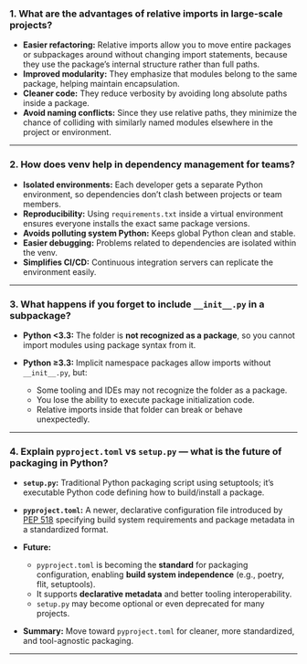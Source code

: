 ### 1. What are the advantages of relative imports in large-scale projects?

* **Easier refactoring:** Relative imports allow you to move entire packages or subpackages around without changing import statements, because they use the package’s internal structure rather than full paths.
* **Improved modularity:** They emphasize that modules belong to the same package, helping maintain encapsulation.
* **Cleaner code:** They reduce verbosity by avoiding long absolute paths inside a package.
* **Avoid naming conflicts:** Since they use relative paths, they minimize the chance of colliding with similarly named modules elsewhere in the project or environment.

---

### 2. How does venv help in dependency management for teams?

* **Isolated environments:** Each developer gets a separate Python environment, so dependencies don’t clash between projects or team members.
* **Reproducibility:** Using `requirements.txt` inside a virtual environment ensures everyone installs the exact same package versions.
* **Avoids polluting system Python:** Keeps global Python clean and stable.
* **Easier debugging:** Problems related to dependencies are isolated within the venv.
* **Simplifies CI/CD:** Continuous integration servers can replicate the environment easily.

---

### 3. What happens if you forget to include `__init__.py` in a subpackage?

* **Python <3.3:** The folder is **not recognized as a package**, so you cannot import modules using package syntax from it.
* **Python ≥3.3:** Implicit namespace packages allow imports without `__init__.py`, but:

  * Some tooling and IDEs may not recognize the folder as a package.
  * You lose the ability to execute package initialization code.
  * Relative imports inside that folder can break or behave unexpectedly.

---

### 4. Explain `pyproject.toml` vs `setup.py` — what is the future of packaging in Python?

* **`setup.py`:** Traditional Python packaging script using setuptools; it’s executable Python code defining how to build/install a package.
* **`pyproject.toml`:** A newer, declarative configuration file introduced by [PEP 518](https://www.python.org/dev/peps/pep-0518/) specifying build system requirements and package metadata in a standardized format.
* **Future:**

  * `pyproject.toml` is becoming the **standard** for packaging configuration, enabling **build system independence** (e.g., poetry, flit, setuptools).
  * It supports **declarative metadata** and better tooling interoperability.
  * `setup.py` may become optional or even deprecated for many projects.
* **Summary:** Move toward `pyproject.toml` for cleaner, more standardized, and tool-agnostic packaging.

---
